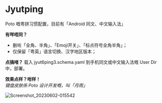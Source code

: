 # Jyutping
Poto 嘅粤拼习惯配置，目前有「Android 同文、中文输入法」  

**有咩唔同？**
- 删咗「全角、半角」、「Emoji开关」、「标点符号全角半角」；  
- 仅保留「粤英」语言切换、汉字地区版本；

**点搞啫？**
载入 jyut6ping3.schema.yaml 到手机同文或中文输入法嘅 User Dir 中，部署。

**效果点样？咁样！**  
*键盘皮肤係 Poto 设计开发嘅，叫「月雨」*

![Screenshot_20230602-015542](https://github.com/isPoto/Jyutping/assets/59009389/efd89cc3-afca-4397-9428-53255c2a5b18)
